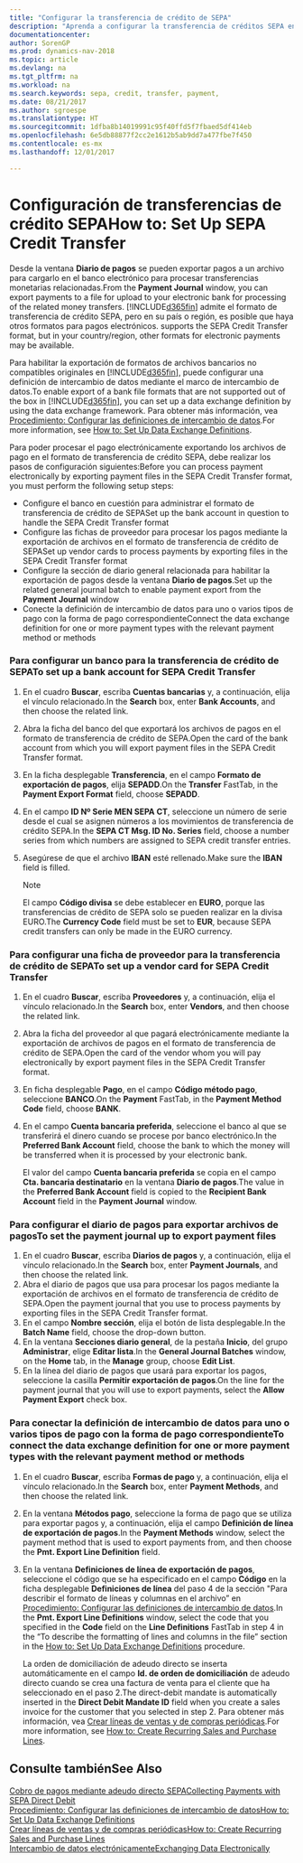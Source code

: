 ```yaml
---
title: "Configurar la transferencia de crédito de SEPA"
description: "Aprenda a configurar la transferencia de créditos SEPA en Dynamics NAV."
documentationcenter: 
author: SorenGP
ms.prod: dynamics-nav-2018
ms.topic: article
ms.devlang: na
ms.tgt_pltfrm: na
ms.workload: na
ms.search.keywords: sepa, credit, transfer, payment,
ms.date: 08/21/2017
ms.author: sgroespe
ms.translationtype: HT
ms.sourcegitcommit: 1dfba8b14019991c95f40ffd5f7fbaed5df414eb
ms.openlocfilehash: 6e5db88877f2cc2e1612b5ab9dd7a477fbe7f450
ms.contentlocale: es-mx
ms.lasthandoff: 12/01/2017

---
```

# <a name="how-to-set-up-sepa-credit-transfer"></a><span data-ttu-id="af301-103">Configuración de transferencias de crédito SEPA</span><span class="sxs-lookup"><span data-stu-id="af301-103">How to: Set Up SEPA Credit Transfer</span></span>
<span data-ttu-id="af301-104">Desde la ventana **Diario de pagos** se pueden exportar pagos a un archivo para cargarlo en el banco electrónico para procesar transferencias monetarias relacionadas.</span><span class="sxs-lookup"><span data-stu-id="af301-104">From the **Payment Journal** window, you can export payments to a file for upload to your electronic bank for processing of the related money transfers.</span></span> [!INCLUDE[d365fin](includes/d365fin_md.md)]<span data-ttu-id="af301-105"> admite el formato de transferencia de crédito SEPA, pero en su país o región, es posible que haya otros formatos para pagos electrónicos.</span><span class="sxs-lookup"><span data-stu-id="af301-105"> supports the SEPA Credit Transfer format, but in your country/region, other formats for electronic payments may be available.</span></span>  

<span data-ttu-id="af301-106">Para habilitar la exportación de formatos de archivos bancarios no compatibles originales en [!INCLUDE[d365fin](includes/d365fin_md.md)], puede configurar una definición de intercambio de datos mediante el marco de intercambio de datos.</span><span class="sxs-lookup"><span data-stu-id="af301-106">To enable export of a bank file formats that are not supported out of the box in [!INCLUDE[d365fin](includes/d365fin_md.md)], you can set up a data exchange definition by using the data exchange framework.</span></span> <span data-ttu-id="af301-107">Para obtener más información, vea [Procedimiento: Configurar las definiciones de intercambio de datos](across-how-to-set-up-data-exchange-definitions.md).</span><span class="sxs-lookup"><span data-stu-id="af301-107">For more information, see [How to: Set Up Data Exchange Definitions](across-how-to-set-up-data-exchange-definitions.md).</span></span>  

<span data-ttu-id="af301-108">Para poder procesar el pago electrónicamente exportando los archivos de pago en el formato de transferencia de crédito SEPA, debe realizar los pasos de configuración siguientes:</span><span class="sxs-lookup"><span data-stu-id="af301-108">Before you can process payment electronically by exporting payment files in the SEPA Credit Transfer format, you must perform the following setup steps:</span></span>  

* <span data-ttu-id="af301-109">Configure el banco en cuestión para administrar el formato de transferencia de crédito de SEPA</span><span class="sxs-lookup"><span data-stu-id="af301-109">Set up the bank account in question to handle the SEPA Credit Transfer format</span></span>  
* <span data-ttu-id="af301-110">Configure las fichas de proveedor para procesar los pagos mediante la exportación de archivos en el formato de transferencia de crédito de SEPA</span><span class="sxs-lookup"><span data-stu-id="af301-110">Set up vendor cards to process payments by exporting files in the SEPA Credit Transfer format</span></span>  
* <span data-ttu-id="af301-111">Configure la sección de diario general relacionada para habilitar la exportación de pagos desde la ventana **Diario de pagos**.</span><span class="sxs-lookup"><span data-stu-id="af301-111">Set up the related general journal batch to enable payment export from the **Payment Journal** window</span></span>  
* <span data-ttu-id="af301-112">Conecte la definición de intercambio de datos para uno o varios tipos de pago con la forma de pago correspondiente</span><span class="sxs-lookup"><span data-stu-id="af301-112">Connect the data exchange definition for one or more payment types with the relevant payment method or methods</span></span>  

### <a name="to-set-up-a-bank-account-for-sepa-credit-transfer"></a><span data-ttu-id="af301-113">Para configurar un banco para la transferencia de crédito de SEPA</span><span class="sxs-lookup"><span data-stu-id="af301-113">To set up a bank account for SEPA Credit Transfer</span></span>  
1. <span data-ttu-id="af301-114">En el cuadro **Buscar**, escriba **Cuentas bancarias** y, a continuación, elija el vínculo relacionado.</span><span class="sxs-lookup"><span data-stu-id="af301-114">In the **Search** box, enter **Bank Accounts**, and then choose the related link.</span></span>  
2. <span data-ttu-id="af301-115">Abra la ficha del banco del que exportará los archivos de pagos en el formato de transferencia de crédito de SEPA.</span><span class="sxs-lookup"><span data-stu-id="af301-115">Open the card of the bank account from which you will export payment files in the SEPA Credit Transfer format.</span></span>  
3. <span data-ttu-id="af301-116">En la ficha desplegable **Transferencia**, en el campo **Formato de exportación de pagos**, elija **SEPADD**.</span><span class="sxs-lookup"><span data-stu-id="af301-116">On the **Transfer** FastTab, in the **Payment Export Format** field, choose **SEPADD**.</span></span>  
4. <span data-ttu-id="af301-117">En el campo **ID Nº Serie MEN SEPA CT**, seleccione un número de serie desde el cual se asignen números a los movimientos de transferencia de crédito SEPA.</span><span class="sxs-lookup"><span data-stu-id="af301-117">In the **SEPA CT Msg. ID No. Series** field, choose a number series from which numbers are assigned to SEPA credit transfer entries.</span></span>  
5. <span data-ttu-id="af301-118">Asegúrese de que el archivo **IBAN** esté rellenado.</span><span class="sxs-lookup"><span data-stu-id="af301-118">Make sure the **IBAN** field is filled.</span></span>  

    > [!NOTE]  
    >  <span data-ttu-id="af301-119">El campo **Código divisa** se debe establecer en **EURO**, porque las transferencias de crédito de SEPA solo se pueden realizar en la divisa EURO.</span><span class="sxs-lookup"><span data-stu-id="af301-119">The **Currency Code** field must be set to **EUR**, because SEPA credit transfers can only be made in the EURO currency.</span></span>  

### <a name="to-set-up-a-vendor-card-for-sepa-credit-transfer"></a><span data-ttu-id="af301-120">Para configurar una ficha de proveedor para la transferencia de crédito de SEPA</span><span class="sxs-lookup"><span data-stu-id="af301-120">To set up a vendor card for SEPA Credit Transfer</span></span>  
1. <span data-ttu-id="af301-121">En el cuadro **Buscar**, escriba **Proveedores** y, a continuación, elija el vínculo relacionado.</span><span class="sxs-lookup"><span data-stu-id="af301-121">In the **Search** box, enter **Vendors**, and then choose the related link.</span></span>  
2. <span data-ttu-id="af301-122">Abra la ficha del proveedor al que pagará electrónicamente mediante la exportación de archivos de pagos en el formato de transferencia de crédito de SEPA.</span><span class="sxs-lookup"><span data-stu-id="af301-122">Open the card of the vendor whom you will pay electronically by export payment files in the SEPA Credit Transfer format.</span></span>  
3. <span data-ttu-id="af301-123">En ficha desplegable **Pago**, en el campo **Código método pago**, seleccione **BANCO**.</span><span class="sxs-lookup"><span data-stu-id="af301-123">On the **Payment** FastTab, in the **Payment Method Code** field, choose **BANK**.</span></span>  
4. <span data-ttu-id="af301-124">En el campo **Cuenta bancaria preferida**, seleccione el banco al que se transferirá el dinero cuando se procese por banco electrónico.</span><span class="sxs-lookup"><span data-stu-id="af301-124">In the **Preferred Bank Account** field, choose the bank to which the money will be transferred when it is processed by your electronic bank.</span></span>  

     <span data-ttu-id="af301-125">El valor del campo **Cuenta bancaria preferida** se copia en el campo **Cta. bancaria destinatario** en la ventana **Diario de pagos**.</span><span class="sxs-lookup"><span data-stu-id="af301-125">The value in the **Preferred Bank Account** field is copied to the **Recipient Bank Account** field in the **Payment Journal** window.</span></span>  

### <a name="to-set-the-payment-journal-up-to-export-payment-files"></a><span data-ttu-id="af301-126">Para configurar el diario de pagos para exportar archivos de pagos</span><span class="sxs-lookup"><span data-stu-id="af301-126">To set the payment journal up to export payment files</span></span>  
1. <span data-ttu-id="af301-127">En el cuadro **Buscar**, escriba **Diarios de pagos** y, a continuación, elija el vínculo relacionado.</span><span class="sxs-lookup"><span data-stu-id="af301-127">In the **Search** box, enter **Payment Journals**, and then choose the related link.</span></span>  
2. <span data-ttu-id="af301-128">Abra el diario de pagos que usa para procesar los pagos mediante la exportación de archivos en el formato de transferencia de crédito de SEPA.</span><span class="sxs-lookup"><span data-stu-id="af301-128">Open the payment journal that you use to process payments by exporting files in the SEPA Credit Transfer format.</span></span>  
3. <span data-ttu-id="af301-129">En el campo **Nombre sección**, elija el botón de lista desplegable.</span><span class="sxs-lookup"><span data-stu-id="af301-129">In the **Batch Name** field, choose the drop\-down button.</span></span>  
4. <span data-ttu-id="af301-130">En la ventana **Secciones diario general**, de la pestaña **Inicio**, del grupo **Administrar**, elige **Editar lista**.</span><span class="sxs-lookup"><span data-stu-id="af301-130">In the **General Journal Batches** window, on the **Home** tab, in the **Manage** group, choose **Edit List**.</span></span>  
5. <span data-ttu-id="af301-131">En la línea del diario de pagos que usará para exportar los pagos, seleccione la casilla **Permitir exportación de pagos**.</span><span class="sxs-lookup"><span data-stu-id="af301-131">On the line for the payment journal that you will use to export payments, select the **Allow Payment Export** check box.</span></span>  

### <a name="to-connect-the-data-exchange-definition-for-one-or-more-payment-types-with-the-relevant-payment-method-or-methods"></a><span data-ttu-id="af301-132">Para conectar la definición de intercambio de datos para uno o varios tipos de pago con la forma de pago correspondiente</span><span class="sxs-lookup"><span data-stu-id="af301-132">To connect the data exchange definition for one or more payment types with the relevant payment method or methods</span></span>  
1. <span data-ttu-id="af301-133">En el cuadro **Buscar**, escriba **Formas de pago** y, a continuación, elija el vínculo relacionado.</span><span class="sxs-lookup"><span data-stu-id="af301-133">In the **Search** box, enter **Payment Methods**, and then choose the related link.</span></span>  
2. <span data-ttu-id="af301-134">En la ventana **Métodos pago**, seleccione la forma de pago que se utiliza para exportar pagos y, a continuación, elija el campo **Definición de línea de exportación de pagos**.</span><span class="sxs-lookup"><span data-stu-id="af301-134">In the **Payment Methods** window, select the payment method that is used to export payments from, and then choose the **Pmt. Export Line Definition** field.</span></span>  
3. <span data-ttu-id="af301-135">En la ventana **Definiciones de línea de exportación de pagos**, seleccione el código que se ha especificado en el campo **Código** en la ficha desplegable **Definiciones de línea** del paso 4 de la sección "Para describir el formato de líneas y columnas en el archivo” en [Procedimiento: Configurar las definiciones de intercambio de datos](across-how-to-set-up-data-exchange-definitions.md).</span><span class="sxs-lookup"><span data-stu-id="af301-135">In the **Pmt. Export Line Definitions** window, select the code that you specified in the **Code** field on the **Line Definitions** FastTab in step 4 in the “To describe the formatting of lines and columns in the file” section in the [How to: Set Up Data Exchange Definitions](across-how-to-set-up-data-exchange-definitions.md) procedure.</span></span>  

    <span data-ttu-id="af301-136">La orden de domiciliación de adeudo directo se inserta automáticamente en el campo **Id. de orden de domiciliación** de adeudo directo cuando se crea una factura de venta para el cliente que ha seleccionado en el paso 2.</span><span class="sxs-lookup"><span data-stu-id="af301-136">The direct-debit mandate is automatically inserted in the **Direct Debit Mandate ID** field when you create a sales invoice for the customer that you selected in step 2.</span></span> <span data-ttu-id="af301-137">Para obtener más información, vea [Crear líneas de ventas y de compras periódicas](sales-how-work-standard-lines.md).</span><span class="sxs-lookup"><span data-stu-id="af301-137">For more information, see [How to: Create Recurring Sales and Purchase Lines](sales-how-work-standard-lines.md).</span></span>  

## <a name="see-also"></a><span data-ttu-id="af301-138">Consulte también</span><span class="sxs-lookup"><span data-stu-id="af301-138">See Also</span></span>  
[<span data-ttu-id="af301-139">Cobro de pagos mediante adeudo directo SEPA</span><span class="sxs-lookup"><span data-stu-id="af301-139">Collecting Payments with SEPA Direct Debit</span></span>](finance-collect-payments-with-sepa-direct-debit.md)  
[<span data-ttu-id="af301-140">Procedimiento: Configurar las definiciones de intercambio de datos</span><span class="sxs-lookup"><span data-stu-id="af301-140">How to: Set Up Data Exchange Definitions</span></span>](across-how-to-set-up-data-exchange-definitions.md)  
[<span data-ttu-id="af301-141">Crear líneas de ventas y de compras periódicas</span><span class="sxs-lookup"><span data-stu-id="af301-141">How to: Create Recurring Sales and Purchase Lines</span></span>](sales-how-work-standard-lines.md)  
[<span data-ttu-id="af301-142">Intercambio de datos electrónicamente</span><span class="sxs-lookup"><span data-stu-id="af301-142">Exchanging Data Electronically</span></span>](across-data-exchange.md)  

